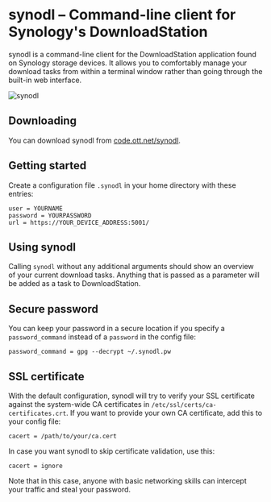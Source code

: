 # synodl – Command-line client for Synology's DownloadStation

synodl is a command-line client for the DownloadStation application found on
Synology storage devices. It allows you to comfortably manage your download
tasks from within a terminal window rather than going through the built-in web
interface.

![synodl](https://code.ott.net/synodl/screenshot.png "synodl 0.1.0")

## Downloading ##

You can download synodl from [code.ott.net/synodl](https://code.ott.net/synodl/).

## Getting started

Create a configuration file `.synodl` in your home directory with these entries:

```
user = YOURNAME
password = YOURPASSWORD
url = https://YOUR_DEVICE_ADDRESS:5001/
```

## Using synodl

Calling `synodl` without any additional arguments should show an overview of
your current download tasks.  Anything that is passed as a parameter will be
added as a task to DownloadStation.

## Secure password

You can keep your password in a secure location if you specify a
`password_command` instead of a `password` in the config file:

```
password_command = gpg --decrypt ~/.synodl.pw
```

## SSL certificate

With the default configuration, synodl will try to verify your SSL certificate
against the system-wide CA certificates in `/etc/ssl/certs/ca-certificates.crt`.
If you want to provide your own CA certificate, add this to your config file:

```
cacert = /path/to/your/ca.cert
```

In case you want synodl to skip certificate validation, use this:

```
cacert = ignore
```

Note that in this case, anyone with basic networking skills can intercept your
traffic and steal your password.
